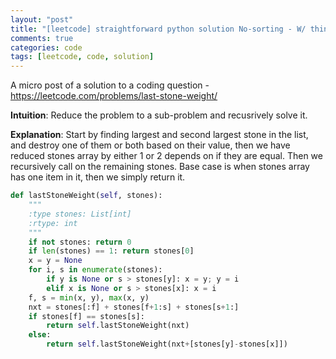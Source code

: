 ```yaml
---
layout: "post"
title: "[leetcode] straightforward python solution No-sorting - W/ thinking process and solution explanation"
comments: true
categories: code
tags: [leetcode, code, solution]
---
```


A micro post of a solution to a coding question - https://leetcode.com/problems/last-stone-weight/

**Intuition**: Reduce the problem to a sub-problem and recusrively solve it.

**Explanation**: Start by finding largest and second largest stone in the list, and destroy one of them or both based on their value, then we have reduced stones array by either 1 or 2 depends on if they are equal. Then we recursively call on the remaining stones. Base case is when stones array has one item in it, then we simply return it.

```python
def lastStoneWeight(self, stones):
    """
    :type stones: List[int]
    :rtype: int
    """
    if not stones: return 0
    if len(stones) == 1: return stones[0]
    x = y = None
    for i, s in enumerate(stones):
        if y is None or s > stones[y]: x = y; y = i
        elif x is None or s > stones[x]: x = i
    f, s = min(x, y), max(x, y)
    nxt = stones[:f] + stones[f+1:s] + stones[s+1:]
    if stones[f] == stones[s]:
        return self.lastStoneWeight(nxt)
    else:
        return self.lastStoneWeight(nxt+[stones[y]-stones[x]])

```
